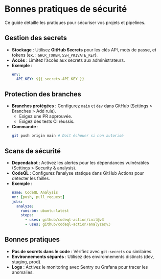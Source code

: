 # Bonnes pratiques de sécurité

Ce guide détaille les pratiques pour sécuriser vos projets et pipelines.

## Gestion des secrets
- **Stockage** : Utilisez **GitHub Secrets** pour les clés API, mots de passe, et tokens (ex. : `GHCR_TOKEN`, `SSH_PRIVATE_KEY`).
- **Accès** : Limitez l’accès aux secrets aux administrateurs.
- **Exemple** :
  ```yaml
  env:
    API_KEY: ${{ secrets.API_KEY }}
  ```

## Protection des branches
- **Branches protégées** : Configurez `main` et `dev` dans GitHub (Settings > Branches > Add rule).
  - Exigez une PR approuvée.
  - Exigez des tests CI réussis.
- **Commande** :
  ```bash
  git push origin main # Doit échouer si non autorisé
  ```

## Scans de sécurité
- **Dependabot** : Activez les alertes pour les dépendances vulnérables (Settings > Security & analysis).
- **CodeQL** : Configurez l’analyse statique dans GitHub Actions pour détecter les failles.
- **Exemple** :
  ```yaml
  name: CodeQL Analysis
  on: [push, pull_request]
  jobs:
    analyze:
      runs-on: ubuntu-latest
      steps:
        - uses: github/codeql-action/init@v3
        - uses: github/codeql-action/analyze@v3
  ```

## Bonnes pratiques
- **Pas de secrets dans le code** : Vérifiez avec `git-secrets` ou similaires.
- **Environnements séparés** : Utilisez des environnements distincts (dev, staging, prod).
- **Logs** : Activez le monitoring avec Sentry ou Grafana pour tracer les anomalies.